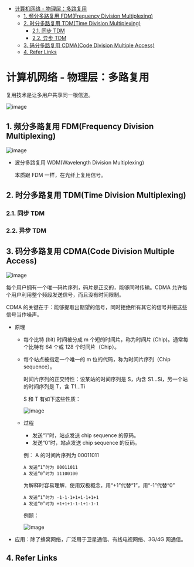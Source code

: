 - [计算机网络 - 物理层：多路复用](#计算机网络---物理层多路复用)
  - [1. 频分多路复用 FDM(Frequency Division Multiplexing)](#1-频分多路复用-fdmfrequency-division-multiplexing)
  - [2. 时分多路复用 TDM(Time Division Multiplexing)](#2-时分多路复用-tdmtime-division-multiplexing)
    - [2.1. 同步 TDM](#21-同步-tdm)
    - [2.2. 异步 TDM](#22-异步-tdm)
  - [3. 码分多路复用 CDMA(Code Division Multiple Access)](#3-码分多路复用-cdmacode-division-multiple-access)
  - [4. Refer Links](#4-refer-links)

# 计算机网络 - 物理层：多路复用

复用技术是让多用户共享同一根信道。

![image](http://otaivnlxc.bkt.clouddn.com/jpg/2018/6/10/a7e713d1168cec467b437a3b06bdbfb4.jpg)

## 1. 频分多路复用 FDM(Frequency Division Multiplexing)

![image](http://otaivnlxc.bkt.clouddn.com/jpg/2018/6/10/416bd2abd2b25e9825ed39bd248f9b3a.jpg)

- 波分多路复用 WDM(Wavelength Division Multiplexing)
  
  本质跟 FDM 一样，在光纤上复用信号。

## 2. 时分多路复用 TDM(Time Division Multiplexing)

### 2.1. 同步 TDM

### 2.2. 异步 TDM

## 3. 码分多路复用 CDMA(Code Division Multiple Access)

![image](http://otaivnlxc.bkt.clouddn.com/jpg/2018/6/10/506c8365bd466d932ae96df2633ce705.jpg)

每个用户拥有一个唯一码片序列，码片是正交的，能够同时传输。CDMA 允许每个用户利用整个频段发送信号，而且没有时间限制。

CDMA 的关键在于：能够提取出期望的信号，同时拒绝所有其它的信号并把这些信号当作噪声。

- 原理
  - 每个比特 (bit) 时间被分成 m 个短的时间片，称为时间片 (Chip)。通常每个比特有 64 个或 128 个时间片（Chip）。
  - 每个站点被指定一个唯一的 m 位的代码，称为时间片序列（Chip sequence）。
    
    时间片序列的正交特性：设某站的时间序列是 S，内含 S1…Si，另一个站的时间序列是 T，含 T1…Ti
    
    S 和 T 有如下这些性质：

    ![image](http://otaivnlxc.bkt.clouddn.com/jpg/2018/6/10/8b690d0bae6235d52297c772565eb78b.jpg)

  - 过程
    - 发送“1”时，站点发送 chip sequence 的原码。
    - 发送“0”时，站点发送 chip sequence 的反码。

    例：
    A 的时间片序列为 00011011
    ```
    A 发送“1”时为 00011011
    A 发送“0”时为 11100100
    ```
    为解释时容易理解，使用双极概念，用“+1”代替“1”，用“-1”代替“0”
    ```
    A 发送“1”时为 -1-1-1+1+1-1+1+1
    A 发送“0”时为 +1+1+1-1-1+1-1-1
    ```

    例题：

    ![image](http://otaivnlxc.bkt.clouddn.com/jpg/2018/6/10/17f2ef5377822f92cdea2f551614d1df.jpg)

- 应用：除了蜂窝网络，广泛用于卫星通信、有线电视网络、3G/4G 网通信。

## 4. Refer Links
